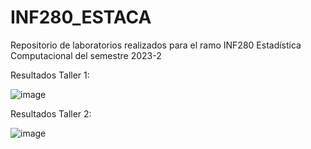 # INF280_ESTACA
Repositorio de laboratorios realizados para el ramo INF280 Estadística Computacional del semestre 2023-2

Resultados Taller 1:

![image](https://github.com/doorkaz/INF280_ESTACA/assets/94080891/4a446cec-cc0f-4c96-a11b-5cc74ae9e620)

Resultados Taller 2:

![image](https://github.com/doorkaz/INF280_ESTACA/assets/94080891/fc641863-1c7a-4339-8118-0362bcab7d9b)

